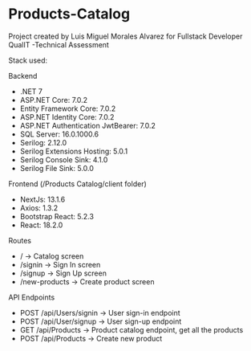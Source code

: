 # Products-Catalog

Project created by Luis Miguel Morales Alvarez for Fullstack Developer QualIT -Technical Assessment

Stack used:

Backend
* .NET 7
* ASP.NET Core: 7.0.2
* Entity Framework Core: 7.0.2
* ASP.NET Identity Core: 7.0.2
* ASP.NET Authentication JwtBearer: 7.0.2
* SQL Server: 16.0.1000.6
* Serilog: 2.12.0
* Serilog Extensions Hosting: 5.0.1
* Serilog Console Sink: 4.1.0
* Serilog File Sink: 5.0.0

Frontend (/Products Catalog/client folder)
* NextJs: 13.1.6
* Axios: 1.3.2
* Bootstrap React: 5.2.3
* React: 18.2.0

Routes
* / -> Catalog screen
* /signin -> Sign In screen
* /signup -> Sign Up screen
* /new-products -> Create product screen

API Endpoints
* POST /api/Users/signin -> User sign-in endpoint
* POST /api/User/signup -> User sign-up endpoint
* GET /api/Products -> Product catalog endpoint, get all the products
* POST /api/Products -> Create new product
